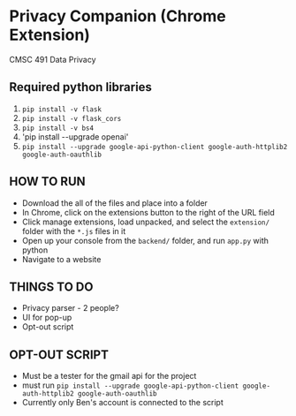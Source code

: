 # Privacy Companion (Chrome Extension)
CMSC 491 Data Privacy

## Required python libraries
1. `pip install -v flask`
2. `pip install -v flask_cors`
3. `pip install -v bs4`
4. 'pip install --upgrade openai'
5. `pip install --upgrade google-api-python-client google-auth-httplib2 google-auth-oauthlib`

## HOW TO RUN
 - Download the all of the files and place into a folder
 - In Chrome, click on the extensions button to the right of the URL field
 - Click manage extensions, load unpacked, and select the `extension/` folder with the `*.js` files in it
 - Open up your console from the `backend/` folder, and run `app.py` with python
 - Navigate to a website

## THINGS TO DO
 - Privacy parser - 2 people?
 - UI for pop-up
 - Opt-out script

## OPT-OUT SCRIPT
- Must be a tester for the gmail api for the project
- must run `pip install --upgrade google-api-python-client google-auth-httplib2 google-auth-oauthlib`
- Currently only Ben's account is connected to the script
